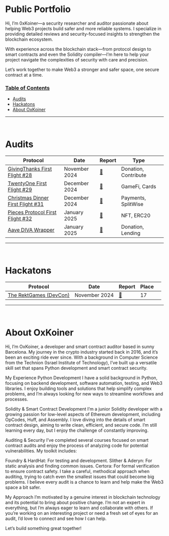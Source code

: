 # Public Portfolio

Hi, I’m 0xKoiner—a security researcher and auditor passionate about helping Web3 projects build safer and more reliable systems. I specialize in providing detailed reviews and security-focused insights to strengthen the blockchain ecosystem.

With experience across the blockchain stack—from protocol design to smart contracts and even the Solidity compiler—I’m here to help your project navigate the complexities of security with care and precision.

Let’s work together to make Web3 a stronger and safer space, one secure contract at a time.

<h3><ins>Table of Contents</ins></h3>

- [Audits](#audits)
- [Hackatons](#hackatons)
- [About OxKoiner](#about-OxKoiner)

<hr>
<br>

# Audits

| Protocol                                                                                    | Date          | Report                                                       | Type                 |      |
| ------------------------------------------------------------------------------------------- | ------------- | ------------------------------------------------------------ | -------------------- | ---- |
| [GivingThanks First Flight #28](https://codehawks.cyfrin.io/c/2024-11-giving-thanks)        | November 2024 | [:page_facing_up:](audits-2024/2024-11-giving-thanks.pdf)    | Donation, Contribute | <br> |
| [TwentyOne First Flight #29](https://codehawks.cyfrin.io/c/2024-11-twentyone)               | December 2024 | [:page_facing_up:](audits-2024/2024-11-TwentyOne.pdf)        | GameFi, Cards        | <br> |
| [Christmas Dinner First Flight #31](https://codehawks.cyfrin.io/c/2024-12-christmas-dinner) | December 2024 | [:page_facing_up:](audits-2024/2024-12-christmas-dinner.pdf) | Payments, SplitWise  | <br> |
| [Pieces Protocol First Flight #32](https://codehawks.cyfrin.io/c/2025-01-pieces-protocol) | January 2025 | [:page_facing_up:](audits-2025/2025-01-pieces-protocol.pdf) | NFT, ERC20  | <br> |
| [Aave DIVA Wrapper](https://codehawks.cyfrin.io/c/2025-01-diva) | January 2025 | [:page_facing_up:](audits-2025/2025-01-diva.pdf) | Donation, Lending  | <br> |

<hr>
<br>

# Hackatons

| Protocol                                            | Date          | Report                                                                | Place |      |
| --------------------------------------------------- | ------------- | --------------------------------------------------------------------- | ----- | ---- |
| [The RektGames (DevCon)](https://therektgames.com/) | November 2024 | [:page_facing_up:](hackatons-challenges-contrests/the-rekt-games.pdf) | 17    | <br> |

<hr>
<br>

# About OxKoiner

Hi, I’m OxKoiner, a developer and smart contract auditor based in sunny Barcelona. My journey in the crypto industry started back in 2016, and it’s been an exciting ride ever since. With a background in Computer Science from the Technion (Israel Institute of Technology), I’ve built up a versatile skill set that spans Python development and smart contract security.

My Experience
Python Development
I have a solid background in Python, focusing on backend development, software automation, testing, and Web3 libraries. I enjoy building tools and solutions that help simplify complex problems, and I’m always looking for new ways to streamline workflows and processes.

Solidity & Smart Contract Development
I’m a junior Solidity developer with a growing passion for low-level aspects of Ethereum development, including OpCodes, Huff, and Assembly. I love diving into the details of smart contract design, aiming to write clean, efficient, and secure code. I’m still learning every day, but I enjoy the challenge of constantly improving.

Auditing & Security
I’ve completed several courses focused on smart contract audits and enjoy the process of analyzing code for potential vulnerabilities. My toolkit includes:

Foundry & HardHat: For testing and development.
Slither & Aderyn: For static analysis and finding common issues.
Certora: For formal verification to ensure contract safety.
I take a careful, methodical approach when auditing, trying to catch even the smallest issues that could become big problems. I believe every audit is a chance to learn and help make the Web3 space a bit safer.

My Approach
I’m motivated by a genuine interest in blockchain technology and its potential to bring about positive change. I’m not an expert in everything, but I’m always eager to learn and collaborate with others. If you’re working on an interesting project or need a fresh set of eyes for an audit, I’d love to connect and see how I can help.

Let’s build something great together!

